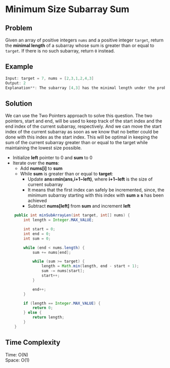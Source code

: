 # Minimum Size Subarray Sum

## Problem

Given an array of positive integers ```nums``` and a positive integer ```target```, return the **minimal length** of a subarray whose sum is greater than or equal to ```target```. If there is no such subarray, return ```0``` instead.

## Example

```java
Input: target = 7, nums = [2,3,1,2,4,3]
Output: 2
Explanation**: The subarray [4,3] has the minimal length under the problem constraint.
```

## Solution

We can use the Two Pointers approach to solve this question. The two pointers, start and end, will be used to keep track of the start index and the end index of the current subarray, respectively. And we can move the start index of the current subarray as soon as we know that no better could be done with this index as the start index. This will be optimal in keeping the sum of the current subarray greater than or equal to the target while maintaining the lowest size possible.

- Initialize **left** pointer to 0 and **sum** to 0
- Iterate over the **nums**:
  - Add **nums[i]** to **sum**
  - While **sum** is greater than or equal to **target**:
    - Update **ans=min⁡(ans,i+1−left)**, where **i+1−left** is the size of current subarray
    - It means that the first index can safely be incremented, since, the minimum subarray starting with this index with **sum ≥ s** has been achieved
    - Subtract **nums[left]** from **sum** and increment **left**

```java
    public int minSubArrayLen(int target, int[] nums) {
        int length = Integer.MAX_VALUE;

        int start = 0;
        int end = 0;
        int sum = 0;

        while (end < nums.length) {
            sum += nums[end];

            while (sum >= target) {
                length = Math.min(length, end - start + 1);
                sum -= nums[start];
                start++;
            }

            end++;
        }

        if (length == Integer.MAX_VALUE) {
            return 0;
        } else {
            return length;
        }
    }
```

## Time Complexity

Time: O(N) </br>
Space: O(1)
